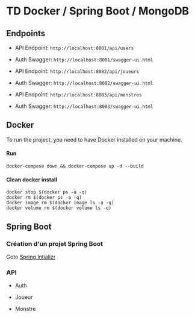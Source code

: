 # TD Docker / Spring Boot / MongoDB

## Endpoints

- API Endpoint: `http://localhost:8081/api/users`
- Auth Swagger: `http://localhost:8081/swagger-ui.html`

- API Endpoint: `http://localhost:8082/api/joueurs`
- Auth Swagger: `http://localhost:8082/swagger-ui.html`

- API Endpoint: `http://localhost:8083/api/monstres`
- Auth Swagger: `http://localhost:8083/swagger-ui.html`

## Docker

To run the project, you need to have Docker installed on your machine.

#### Run

```shell
docker-compose down && docker-compose up -d --build
```

#### Clean docker install

```shell
docker stop $(docker ps -a -q)
docker rm $(docker ps -a -q)
docker image rm $(docker image ls -a -q)
docker volume rm $(docker volume ls -q)
```

## Spring Boot

### Création d'un projet Spring Boot

Goto [Spring Intializr](https://start.spring.io/)

### API

- Auth

- Joueur

- Monstre



